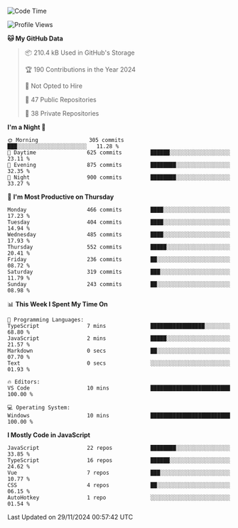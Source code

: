 <!--START_SECTION:waka-->
![Code Time](http://img.shields.io/badge/Code%20Time-873%20hrs%2030%20mins-blue)

![Profile Views](http://img.shields.io/badge/Profile%20Views-0-blue)

**🐱 My GitHub Data** 

> 📦 210.4 kB Used in GitHub's Storage 
 > 
> 🏆 190 Contributions in the Year 2024
 > 
> 🚫 Not Opted to Hire
 > 
> 📜 47 Public Repositories 
 > 
> 🔑 38 Private Repositories 
 > 
**I'm a Night 🦉** 

```text
🌞 Morning                305 commits         ███░░░░░░░░░░░░░░░░░░░░░░   11.28 % 
🌆 Daytime                625 commits         ██████░░░░░░░░░░░░░░░░░░░   23.11 % 
🌃 Evening                875 commits         ████████░░░░░░░░░░░░░░░░░   32.35 % 
🌙 Night                  900 commits         ████████░░░░░░░░░░░░░░░░░   33.27 % 
```
📅 **I'm Most Productive on Thursday** 

```text
Monday                   466 commits         ████░░░░░░░░░░░░░░░░░░░░░   17.23 % 
Tuesday                  404 commits         ████░░░░░░░░░░░░░░░░░░░░░   14.94 % 
Wednesday                485 commits         ████░░░░░░░░░░░░░░░░░░░░░   17.93 % 
Thursday                 552 commits         █████░░░░░░░░░░░░░░░░░░░░   20.41 % 
Friday                   236 commits         ██░░░░░░░░░░░░░░░░░░░░░░░   08.72 % 
Saturday                 319 commits         ███░░░░░░░░░░░░░░░░░░░░░░   11.79 % 
Sunday                   243 commits         ██░░░░░░░░░░░░░░░░░░░░░░░   08.98 % 
```


📊 **This Week I Spent My Time On** 

```text
💬 Programming Languages: 
TypeScript               7 mins              █████████████████░░░░░░░░   68.80 % 
JavaScript               2 mins              █████░░░░░░░░░░░░░░░░░░░░   21.57 % 
Markdown                 0 secs              ██░░░░░░░░░░░░░░░░░░░░░░░   07.70 % 
Text                     0 secs              ░░░░░░░░░░░░░░░░░░░░░░░░░   01.93 % 

🔥 Editors: 
VS Code                  10 mins             █████████████████████████   100.00 % 

💻 Operating System: 
Windows                  10 mins             █████████████████████████   100.00 % 
```

**I Mostly Code in JavaScript** 

```text
JavaScript               22 repos            ████████░░░░░░░░░░░░░░░░░   33.85 % 
TypeScript               16 repos            ██████░░░░░░░░░░░░░░░░░░░   24.62 % 
Vue                      7 repos             ███░░░░░░░░░░░░░░░░░░░░░░   10.77 % 
CSS                      4 repos             ██░░░░░░░░░░░░░░░░░░░░░░░   06.15 % 
AutoHotkey               1 repo              ░░░░░░░░░░░░░░░░░░░░░░░░░   01.54 % 
```




 Last Updated on 29/11/2024 00:57:42 UTC
<!--END_SECTION:waka-->
